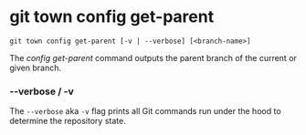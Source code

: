 # git town config get-parent

```command-summary
git town config get-parent [-v | --verbose] [<branch-name>]
```

The _config get-parent_ command outputs the parent branch of the current or
given branch.

### --verbose / -v

The `--verbose` aka `-v` flag prints all Git commands run under the hood to
determine the repository state.
